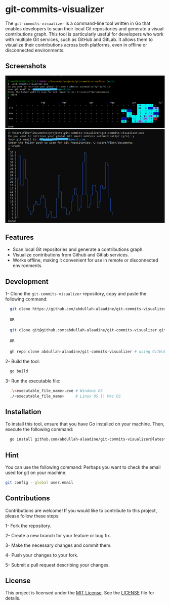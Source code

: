 # git-commits-visualizer

The `git-commits-visualizer` is a command-line tool written in Go that enables developers to scan their local Git repositories and generate a visual contributions graph. This tool is particularly useful for developers who work with multiple Git services, such as GitHub and GitLab. It allows them to visualize their contributions across both platforms, even in offline or disconnected environments.

## Screenshots

![git-commits-visualizer](https://raw.githubusercontent.com/abdullah-alaadine/git-commits-visualizer/main/assets/screenshot3.png)
![git-commits-visualizer](https://raw.githubusercontent.com/abdullah-alaadine/git-commits-visualizer/main/assets/screenshot4.png)

## Features

- Scan local Git repositories and generate a contributions graph.
- Visualize contributions from Github and Gitlab services.
- Works offline, making it convenient for use in remote or disconnected environments.

## Development

1- Clone the `git-commits-visualizer` repository, copy and paste the following command:

```bash
  git clone https://github.com/abdullah-alaadine/git-commits-visualizer.git # using HTTPS

  OR

  git clone git@github.com:abdullah-alaadine/git-commits-visualizer.git # using SSH

  OR

  gh repo clone abdullah-alaadine/git-commits-visualizer # using GitHub CLI
```

2- Build the tool:

```bash
  go build
```

3- Run the executable file:

```bash
  .\<executable_file_name>.exe # Windows OS
  ./<executable_file_name>     # Linux OS || Mac OS
```

## Installation

To install this tool, ensure that you have Go installed on your machine. Then, execute the following command:

```bash
  go install github.com/abdullah-alaadine/git-commits-visualizer@latest
```

## Hint

You can use the following command: Perhaps you want to check the email used for git on your machine.

```bash
git config --global user.email
```

## Contributions

Contributions are welcome! If you would like to contribute to this project, please follow these steps:

1- Fork the repository.

2- Create a new branch for your feature or bug fix.

3- Make the necessary changes and commit them.

4- Push your changes to your fork.

5- Submit a pull request describing your changes.

## License

This project is licensed under the [MIT License](https://github.com/abdullah-alaadine/git-commits-visualizer/blob/main/LICENSE). See the [LICENSE](https://github.com/abdullah-alaadine/git-commits-visualizer/blob/main/LICENSE) file for details.
